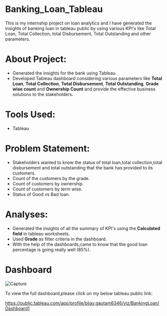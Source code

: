 # Banking_Loan_Tableau
This is my internship project on loan analytics and I have generated the insights of banking loan in tableau public by using various KPI's like Total Loan, Total Collection, total Disbursement, Total Outstanding and other parameters.

# About Project:

* Generated the insights for the bank using Tableau.
* Developed Tableau dashboard considering various parameters like **Total Loan**, **Total Collection**, **Total Disbursement**, **Total Outstanding**, **Grade wise count** and **Ownership Count** and provide the effective business solutions to the stakeholders.

# Tools Used:
* Tableau

# Problem Statement:

* Stakeholders wanted to know the status of total loan,total collection,total disbursement and total outstanding that the bank has provided to its customers.
* Count of the customers by the grade.
* Count of customers by ownership.
* Count of customers by term wise.
* Status of Good vs Bad loan.

# Analyses:

* Generated the insights of all the summary of KPI's using the **Calculated field** in tableau worksheets.
* Used **Grade** as filter criteria in the dashboard.
* With the help of the dashboards,came to know that the good loan percentage is going really well (85%).

# Dashboard


![Capture](https://user-images.githubusercontent.com/117027162/219022039-0e7a3656-a8e9-4132-955f-f68992c54e5b.PNG)

To view the full dashboard,please click on my below tableau public link:

https://public.tableau.com/app/profile/bijay.gautam6346/viz/BankingLoan/Dashboard1
                   




